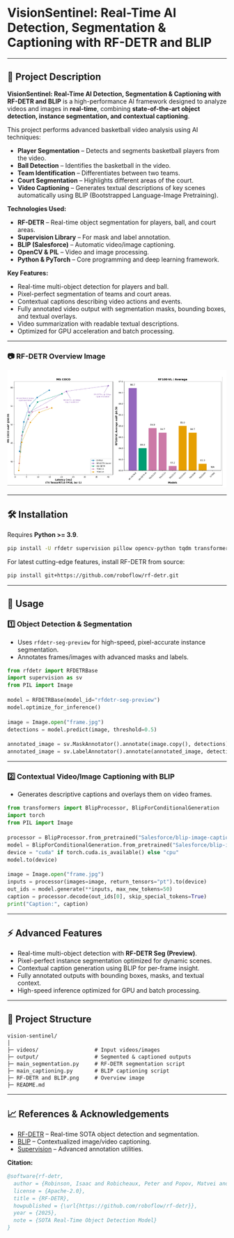 

# VisionSentinel: Real-Time AI Detection, Segmentation & Captioning with RF-DETR and BLIP

---

## 📌 Project Description

**VisionSentinel: Real-Time AI Detection, Segmentation & Captioning with RF-DETR and BLIP** is a high-performance AI framework designed to analyze videos and images in **real-time**, combining **state-of-the-art object detection, instance segmentation, and contextual captioning**.

This project performs advanced basketball video analysis using AI techniques:

* **Player Segmentation** – Detects and segments basketball players from the video.
* **Ball Detection** – Identifies the basketball in the video.
* **Team Identification** – Differentiates between two teams.
* **Court Segmentation** – Highlights different areas of the court.
* **Video Captioning** – Generates textual descriptions of key scenes automatically using BLIP (Bootstrapped Language-Image Pretraining).

**Technologies Used:**

* **RF-DETR** – Real-time object segmentation for players, ball, and court areas.
* **Supervision Library** – For mask and label annotation.
* **BLIP (Salesforce)** – Automatic video/image captioning.
* **OpenCV & PIL** – Video and image processing.
* **Python & PyTorch** – Core programming and deep learning framework.

**Key Features:**

* Real-time multi-object detection for players and ball.
* Pixel-perfect segmentation of teams and court areas.
* Contextual captions describing video actions and events.
* Fully annotated video output with segmentation masks, bounding boxes, and textual overlays.
* Video summarization with readable textual descriptions.
* Optimized for GPU acceleration and batch processing.

---

### 📷 RF-DETR Overview Image

![RF-DETR and BLIP](RF-DETR%20and%20BLIP.png)

---

## 🛠 Installation

Requires **Python >= 3.9**.

```bash
pip install -U rfdetr supervision pillow opencv-python tqdm transformers torch torchvision
```

For latest cutting-edge features, install RF-DETR from source:

```bash
pip install git+https://github.com/roboflow/rf-detr.git
```

---

## 🚀 Usage

### 1️⃣ Object Detection & Segmentation

* Uses `rfdetr-seg-preview` for high-speed, pixel-accurate instance segmentation.
* Annotates frames/images with advanced masks and labels.

```python
from rfdetr import RFDETRBase
import supervision as sv
from PIL import Image

model = RFDETRBase(model_id="rfdetr-seg-preview")
model.optimize_for_inference()

image = Image.open("frame.jpg")
detections = model.predict(image, threshold=0.5)

annotated_image = sv.MaskAnnotator().annotate(image.copy(), detections)
annotated_image = sv.LabelAnnotator().annotate(annotated_image, detections)
```

---

### 2️⃣ Contextual Video/Image Captioning with BLIP

* Generates descriptive captions and overlays them on video frames.

```python
from transformers import BlipProcessor, BlipForConditionalGeneration
import torch
from PIL import Image

processor = BlipProcessor.from_pretrained("Salesforce/blip-image-captioning-base")
model = BlipForConditionalGeneration.from_pretrained("Salesforce/blip-image-captioning-base").eval()
device = "cuda" if torch.cuda.is_available() else "cpu"
model.to(device)

image = Image.open("frame.jpg")
inputs = processor(images=image, return_tensors="pt").to(device)
out_ids = model.generate(**inputs, max_new_tokens=50)
caption = processor.decode(out_ids[0], skip_special_tokens=True)
print("Caption:", caption)
```

---

## ⚡ Advanced Features

* Real-time multi-object detection with **RF-DETR Seg (Preview)**.
* Pixel-perfect instance segmentation optimized for dynamic scenes.
* Contextual caption generation using BLIP for per-frame insight.
* Fully annotated outputs with bounding boxes, masks, and textual context.
* High-speed inference optimized for GPU and batch processing.

---

## 📂 Project Structure

```
vision-sentinel/
│
├─ videos/                  # Input videos/images
├─ output/                  # Segmented & captioned outputs
├─ main_segmentation.py     # RF-DETR segmentation script
├─ main_captioning.py       # BLIP captioning script
├─ RF-DETR and BLIP.png     # Overview image
├─ README.md
```

---

## 📈 References & Acknowledgements

* [RF-DETR](https://github.com/roboflow/rf-detr) – Real-time SOTA object detection and segmentation.
* [BLIP](https://huggingface.co/Salesforce/blip-image-captioning-base) – Contextualized image/video captioning.
* [Supervision](https://github.com/roboflow/supervision) – Advanced annotation utilities.

**Citation:**

```bibtex
@software{rf-detr,
  author = {Robinson, Isaac and Robicheaux, Peter and Popov, Matvei and Ramanan, Deva and Peri, Neehar},
  license = {Apache-2.0},
  title = {RF-DETR},
  howpublished = {\url{https://github.com/roboflow/rf-detr}},
  year = {2025},
  note = {SOTA Real-Time Object Detection Model}
}
```

